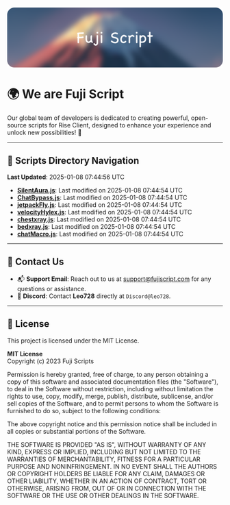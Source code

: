 ![Banner](.github/b.webp)

# 🌍 **We are Fuji Script**

Our global team of developers is dedicated to creating powerful, open-source scripts for Rise Client, designed to enhance your experience and unlock new possibilities! 🌟

---
<!-- SCRIPTS_NAVIGATION_START -->
## 📂 **Scripts Directory Navigation**

**Last Updated**: 2025-01-08 07:44:56 UTC

- **[SilentAura.js](scripts/SilentAura.js)**: Last modified on 2025-01-08 07:44:54 UTC
- **[ChatBypass.js](scripts/ChatBypass.js)**: Last modified on 2025-01-08 07:44:54 UTC
- **[jetpackFly.js](scripts/jetpackFly.js)**: Last modified on 2025-01-08 07:44:54 UTC
- **[velocityHylex.js](scripts/velocityHylex.js)**: Last modified on 2025-01-08 07:44:54 UTC
- **[chestxray.js](scripts/chestxray.js)**: Last modified on 2025-01-08 07:44:54 UTC
- **[bedxray.js](scripts/bedxray.js)**: Last modified on 2025-01-08 07:44:54 UTC
- **[chatMacro.js](scripts/chatMacro.js)**: Last modified on 2025-01-08 07:44:54 UTC

<!-- SCRIPTS_NAVIGATION_END -->

---

## 💬 **Contact Us**  
- 📬 **Support Email**: Reach out to us at [support@fujiscript.com](mailto:support@fujiscript.com) for any questions or assistance.  
- 💬 **Discord**: Contact **Leo728** directly at `Discord@leo728`.

---

## 📜 **License**

This project is licensed under the MIT License.  

**MIT License**  
Copyright (c) 2023 Fuji Scripts  

Permission is hereby granted, free of charge, to any person obtaining a copy of this software and associated documentation files (the "Software"), to deal in the Software without restriction, including without limitation the rights to use, copy, modify, merge, publish, distribute, sublicense, and/or sell copies of the Software, and to permit persons to whom the Software is furnished to do so, subject to the following conditions:  

The above copyright notice and this permission notice shall be included in all copies or substantial portions of the Software.  

THE SOFTWARE IS PROVIDED "AS IS", WITHOUT WARRANTY OF ANY KIND, EXPRESS OR IMPLIED, INCLUDING BUT NOT LIMITED TO THE WARRANTIES OF MERCHANTABILITY, FITNESS FOR A PARTICULAR PURPOSE AND NONINFRINGEMENT. IN NO EVENT SHALL THE AUTHORS OR COPYRIGHT HOLDERS BE LIABLE FOR ANY CLAIM, DAMAGES OR OTHER LIABILITY, WHETHER IN AN ACTION OF CONTRACT, TORT OR OTHERWISE, ARISING FROM, OUT OF OR IN CONNECTION WITH THE SOFTWARE OR THE USE OR OTHER DEALINGS IN THE SOFTWARE.  
